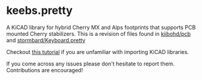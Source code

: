 # keebs.pretty

A KiCAD library for hybrid Cherry MX and Alps footprints that supports PCB mounted Cherry stabilizers. This is a revision of files found in [kiibohd/pcb](https://github.com/kiibohd/pcb) and [stormbard/Keyboard.pretty](https://github.com/stormbard/Keyboard.pretty)

Checkout [this tutorial](http://www.accelerated-designs.com/help/KiCad_Library.html)
if you are unfamiliar with importing KiCAD libraries.

If you come across any issues please don't hesitate to report them. Contributions are encouraged!
